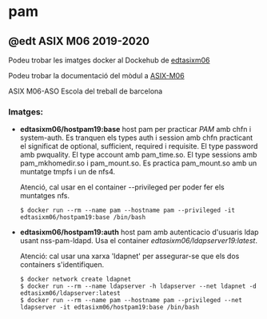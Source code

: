 # pam

## @edt ASIX M06 2019-2020


Podeu trobar les imatges docker al Dockehub de [edtasixm06](https://hub.docker.com/u/edtasixm06/)

Podeu trobar la documentació del mòdul a [ASIX-M06](https://sites.google.com/site/asixm06edt/)

ASIX M06-ASO Escola del treball de barcelona

### Imatges:

* **edtasixm06/hostpam19:base** host pam per practicar *PAM* amb chfn i system-auth. Es tranquen els types
  auth i session amb chfn practicant el significat de optional, sufficient, required i requisite. El type
  password amb pwquality. El type account amb pam_time.so. El type sessions amb pam_mkhomedir.so i 
  pam_mount.so. Es practica pam_mount.so amb un muntatge tmpfs i un de nfs4.

  Atenció, cal usar en el container --privileged per poder fer els muntatges nfs.

  ```$ docker run --rm --name pam --hostname pam --privileged -it edtasixm06/hostpam19:base /bin/bash ```

* **edtasixm06/hostpam19:auth** host pam amb autenticacio d'usuaris ldap usant nss-pam-ldapd. Usa el container 
  *edtasixm06/ldapserver19:latest*.

  Atenció: cal usar una xarxa 'ldapnet' per assegurar-se que els dos containers s'identifiquen.

  ```
  $ docker network create ldapnet
  $ docker run --rm --name ldapserver -h ldapserver --net ldapnet -d edtasixm06/ldapserver:latest
  $ docker run --rm --name pam --hostname pam --privileged --net ldapserver -it edtasixm06/hostpam19:base /bin/bash
  ```

